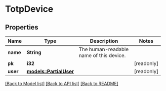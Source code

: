 # TotpDevice

## Properties

Name | Type | Description | Notes
------------ | ------------- | ------------- | -------------
**name** | **String** | The human-readable name of this device. | 
**pk** | **i32** |  | [readonly]
**user** | [**models::PartialUser**](PartialUser.md) |  | [readonly]

[[Back to Model list]](../README.md#documentation-for-models) [[Back to API list]](../README.md#documentation-for-api-endpoints) [[Back to README]](../README.md)


